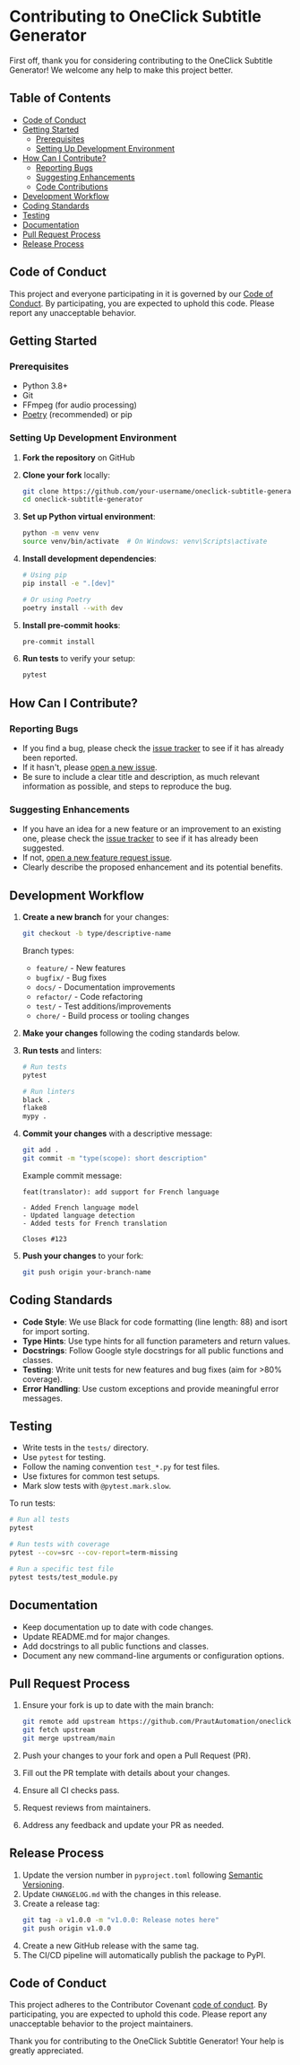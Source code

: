 # Contributing to OneClick Subtitle Generator

First off, thank you for considering contributing to the OneClick Subtitle Generator! We welcome any help to make this project better.

## Table of Contents

- [Code of Conduct](#code-of-conduct)
- [Getting Started](#getting-started)
  - [Prerequisites](#prerequisites)
  - [Setting Up Development Environment](#setting-up-development-environment)
- [How Can I Contribute?](#how-can-i-contribute)
  - [Reporting Bugs](#reporting-bugs)
  - [Suggesting Enhancements](#suggesting-enhancements)
  - [Code Contributions](#code-contributions)
- [Development Workflow](#development-workflow)
- [Coding Standards](#coding-standards)
- [Testing](#testing)
- [Documentation](#documentation)
- [Pull Request Process](#pull-request-process)
- [Release Process](#release-process)

## Code of Conduct

This project and everyone participating in it is governed by our [Code of Conduct](CODE_OF_CONDUCT.md). By participating, you are expected to uphold this code. Please report any unacceptable behavior.

## Getting Started

### Prerequisites

- Python 3.8+
- Git
- FFmpeg (for audio processing)
- [Poetry](https://python-poetry.org/) (recommended) or pip

### Setting Up Development Environment

1. **Fork the repository** on GitHub
2. **Clone your fork** locally:
   ```bash
   git clone https://github.com/your-username/oneclick-subtitle-generator.git
   cd oneclick-subtitle-generator
   ```

3. **Set up Python virtual environment**:
   ```bash
   python -m venv venv
   source venv/bin/activate  # On Windows: venv\Scripts\activate
   ```

4. **Install development dependencies**:
   ```bash
   # Using pip
   pip install -e ".[dev]"
   
   # Or using Poetry
   poetry install --with dev
   ```

5. **Install pre-commit hooks**:
   ```bash
   pre-commit install
   ```

6. **Run tests** to verify your setup:
   ```bash
   pytest
   ```

## How Can I Contribute?

### Reporting Bugs
- If you find a bug, please check the [issue tracker](https://github.com/PrautAutomation/oneclick-subtitle-generator/issues) to see if it has already been reported.
- If it hasn't, please [open a new issue](https://github.com/PrautAutomation/oneclick-subtitle-generator/issues/new/choose).
- Be sure to include a clear title and description, as much relevant information as possible, and steps to reproduce the bug.

### Suggesting Enhancements
- If you have an idea for a new feature or an improvement to an existing one, please check the [issue tracker](https://github.com/PrautAutomation/oneclick-subtitle-generator/issues) to see if it has already been suggested.
- If not, [open a new feature request issue](https://github.com/PrautAutomation/oneclick-subtitle-generator/issues/new/choose).
- Clearly describe the proposed enhancement and its potential benefits.

## Development Workflow

1. **Create a new branch** for your changes:
   ```bash
   git checkout -b type/descriptive-name
   ```
   Branch types:
   - `feature/` - New features
   - `bugfix/` - Bug fixes
   - `docs/` - Documentation improvements
   - `refactor/` - Code refactoring
   - `test/` - Test additions/improvements
   - `chore/` - Build process or tooling changes

2. **Make your changes** following the coding standards below.

3. **Run tests** and linters:
   ```bash
   # Run tests
   pytest
   
   # Run linters
   black .
   flake8
   mypy .
   ```

4. **Commit your changes** with a descriptive message:
   ```bash
   git add .
   git commit -m "type(scope): short description"
   ```
   Example commit message:
   ```
   feat(translator): add support for French language
   
   - Added French language model
   - Updated language detection
   - Added tests for French translation
   
   Closes #123
   ```

5. **Push your changes** to your fork:
   ```bash
   git push origin your-branch-name
   ```

## Coding Standards

- **Code Style**: We use Black for code formatting (line length: 88) and isort for import sorting.
- **Type Hints**: Use type hints for all function parameters and return values.
- **Docstrings**: Follow Google style docstrings for all public functions and classes.
- **Testing**: Write unit tests for new features and bug fixes (aim for >80% coverage).
- **Error Handling**: Use custom exceptions and provide meaningful error messages.

## Testing

- Write tests in the `tests/` directory.
- Use `pytest` for testing.
- Follow the naming convention `test_*.py` for test files.
- Use fixtures for common test setups.
- Mark slow tests with `@pytest.mark.slow`.

To run tests:
```bash
# Run all tests
pytest

# Run tests with coverage
pytest --cov=src --cov-report=term-missing

# Run a specific test file
pytest tests/test_module.py
```

## Documentation

- Keep documentation up to date with code changes.
- Update README.md for major changes.
- Add docstrings to all public functions and classes.
- Document any new command-line arguments or configuration options.

## Pull Request Process

1. Ensure your fork is up to date with the main branch:
   ```bash
   git remote add upstream https://github.com/PrautAutomation/oneclick-subtitle-generator.git
   git fetch upstream
   git merge upstream/main
   ```

2. Push your changes to your fork and open a Pull Request (PR).

3. Fill out the PR template with details about your changes.

4. Ensure all CI checks pass.

5. Request reviews from maintainers.

6. Address any feedback and update your PR as needed.

## Release Process

1. Update the version number in `pyproject.toml` following [Semantic Versioning](https://semver.org/).
2. Update `CHANGELOG.md` with the changes in this release.
3. Create a release tag:
   ```bash
   git tag -a v1.0.0 -m "v1.0.0: Release notes here"
   git push origin v1.0.0
   ```
4. Create a new GitHub release with the same tag.
5. The CI/CD pipeline will automatically publish the package to PyPI.

## Code of Conduct

This project adheres to the Contributor Covenant [code of conduct](CODE_OF_CONDUCT.md). By participating, you are expected to uphold this code. Please report any unacceptable behavior to the project maintainers.

Thank you for contributing to the OneClick Subtitle Generator! Your help is greatly appreciated.
